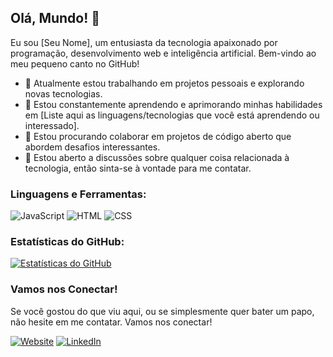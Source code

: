 ## Olá, Mundo! 👋

Eu sou [Seu Nome], um entusiasta da tecnologia apaixonado por programação, desenvolvimento web e inteligência artificial. Bem-vindo ao meu pequeno canto no GitHub!

- 🔭 Atualmente estou trabalhando em projetos pessoais e explorando novas tecnologias.
- 🌱 Estou constantemente aprendendo e aprimorando minhas habilidades em [Liste aqui as linguagens/tecnologias que você está aprendendo ou interessado].
- 👯 Estou procurando colaborar em projetos de código aberto que abordem desafios interessantes.
- 💬 Estou aberto a discussões sobre qualquer coisa relacionada à tecnologia, então sinta-se à vontade para me contatar.

### Linguagens e Ferramentas:
![JavaScript](https://img.shields.io/badge/JavaScript-%E2%9D%A4-yellow?logo=javascript&logoColor=white)
![HTML](https://img.shields.io/badge/HTML-%E2%9D%A4-orange?logo=html5&logoColor=white)
![CSS](https://img.shields.io/badge/CSS-%E2%9D%A4-blue?logo=css3&logoColor=white)

### Estatísticas do GitHub:
[![Estatísticas do GitHub](https://github-readme-stats.vercel.app/api?username=seuusername&show_icons=true&theme=radical)](https://github.com/seuusername)

### Vamos nos Conectar!
Se você gostou do que viu aqui, ou se simplesmente quer bater um papo, não hesite em me contatar. Vamos nos conectar!

[![Website](https://img.shields.io/badge/Website-Seu%20Site%20Pessoal-brightgreen)](https://www.seusite.com)
[![LinkedIn](https://img.shields.io/badge/LinkedIn-Seu%20Perfil%20no%20LinkedIn-blue)](https://www.linkedin.com/in/seulinkedin)
